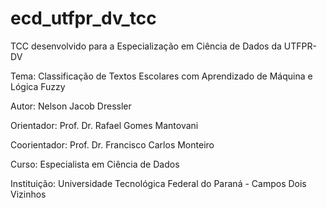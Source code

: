 # ecd_utfpr_dv_tcc
TCC desenvolvido para a Especialização em Ciência de Dados da UTFPR-DV

Tema: Classificação de Textos Escolares com Aprendizado de Máquina e Lógica Fuzzy

Autor: Nelson Jacob Dressler

Orientador: Prof. Dr. Rafael Gomes Mantovani

Coorientador: Prof. Dr. Francisco Carlos Monteiro

Curso: Especialista em Ciência de Dados

Instituição: Universidade Tecnológica Federal do Paraná - Campos Dois Vizinhos
